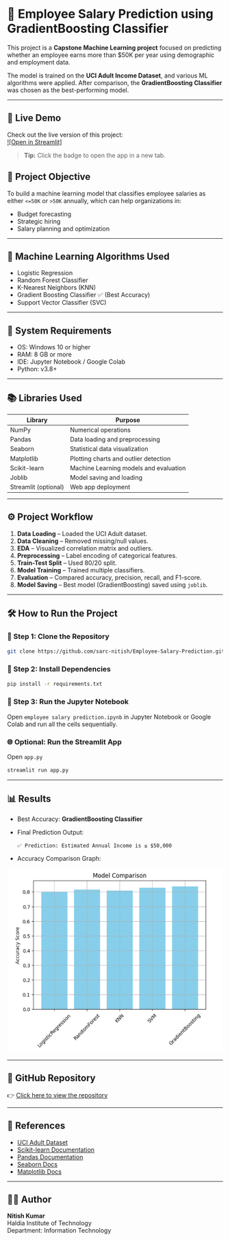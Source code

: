 # 💼 Employee Salary Prediction using GradientBoosting Classifier

This project is a **Capstone Machine Learning project** focused on predicting whether an employee earns more than $50K per year using demographic and employment data.

The model is trained on the **UCI Adult Income Dataset**, and various ML algorithms were applied. After comparison, the **GradientBoosting Classifier** was chosen as the best-performing model.

---
## 🚀 Live Demo

Check out the live version of this project:  
[![Open in Streamlit]](https://employee-salary-prediction-using-classification-algorithms.streamlit.app/)

> **Tip:** Click the badge to open the app in a new tab.


## 📌 Project Objective

To build a machine learning model that classifies employee salaries as either `<=50K` or `>50K` annually, which can help organizations in:
- Budget forecasting
- Strategic hiring
- Salary planning and optimization

---

## 🧠 Machine Learning Algorithms Used

- Logistic Regression
- Random Forest Classifier
- K-Nearest Neighbors (KNN)
- Gradient Boosting Classifier ✅ (Best Accuracy)
- Support Vector Classifier (SVC)

---

## 🔧 System Requirements

- OS: Windows 10 or higher
- RAM: 8 GB or more
- IDE: Jupyter Notebook / Google Colab
- Python: v3.8+

---

## 📚 Libraries Used

| Library        | Purpose                                  |
|----------------|-------------------------------------------|
| NumPy          | Numerical operations                      |
| Pandas         | Data loading and preprocessing            |
| Seaborn        | Statistical data visualization            |
| Matplotlib     | Plotting charts and outlier detection     |
| Scikit-learn   | Machine Learning models and evaluation    |
| Joblib         | Model saving and loading                  |
| Streamlit (optional) | Web app deployment                  |

---

## ⚙️ Project Workflow

1. **Data Loading** – Loaded the UCI Adult dataset.
2. **Data Cleaning** – Removed missing/null values.
3. **EDA** – Visualized correlation matrix and outliers.
4. **Preprocessing** – Label encoding of categorical features.
5. **Train-Test Split** – Used 80/20 split.
6. **Model Training** – Trained multiple classifiers.
7. **Evaluation** – Compared accuracy, precision, recall, and F1-score.
8. **Model Saving** – Best model (GradientBoosting) saved using `joblib`.

---

## 🛠️ How to Run the Project

### 🧪 Step 1: Clone the Repository
```bash
git clone https://github.com/sarc-nitish/Employee-Salary-Prediction.git
```

### 🧹 Step 2: Install Dependencies
```bash
pip install -r requirements.txt
```

### 🚀 Step 3: Run the Jupyter Notebook
Open `employee salary prediction.ipynb` in Jupyter Notebook or Google Colab and run all the cells sequentially.

### 🌐 Optional: Run the Streamlit App 
Open `app.py`
```bash
streamlit run app.py
```

---

## 📊 Results

- Best Accuracy: **GradientBoosting Classifier**
- Final Prediction Output:
  ```
  ✅ Prediction: Estimated Annual Income is ≤ $50,000
  ```

- Accuracy Comparison Graph:

![Accuracy Graph](model_comparison.png)

---

## 🔗 GitHub Repository

👉 [Click here to view the repository](https://github.com/sarc-nitish/Employee-Salary-Prediction.git)

---

## 🧾 References

- [UCI Adult Dataset](https://archive.ics.uci.edu/ml/datasets/adult)
- [Scikit-learn Documentation](https://scikit-learn.org/)
- [Pandas Documentation](https://pandas.pydata.org/)
- [Seaborn Docs](https://seaborn.pydata.org/)
- [Matplotlib Docs](https://matplotlib.org/)

---

## 👨‍💻 Author

**Nitish Kumar**  
Haldia Institute of Technology  
Department: Information Technology  
